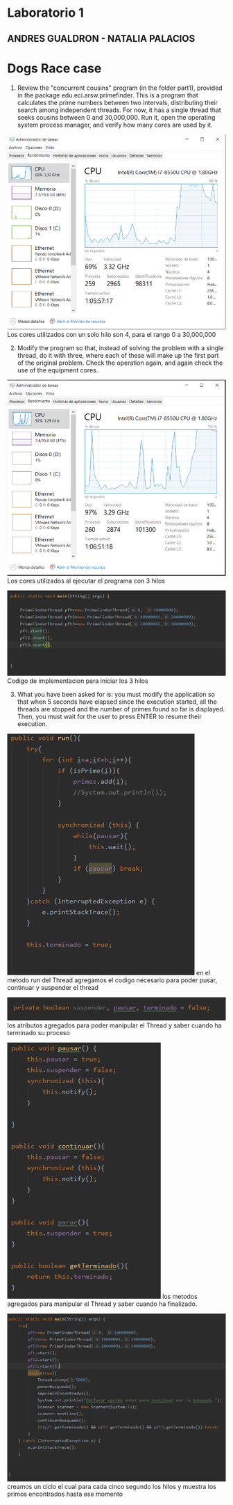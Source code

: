 # Laboratorio 1

## ANDRES GUALDRON - NATALIA PALACIOS

# Dogs Race case

1. Review the "concurrent cousins" program (in the folder part1), provided in the package edu.eci.arsw.primefinder. This is a program that calculates the prime numbers between two intervals, distributing their search among independent threads. For now, it has a single thread that seeks cousins ​​between 0 and 30,000,000. Run it, open the operating system process manager, and verify how many cores are used by it.

![](https://raw.githubusercontent.com/AndresFelipeGualdron/DogsRace/master/parte1/img/1.PNG)
Los cores utilizados con un solo hilo son 4, para el rango 0 a 30,000,000

2. Modify the program so that, instead of solving the problem with a single thread, do it with three, where each of these will make up the first part of the original problem. Check the operation again, and again check the use of the equipment cores.

![](https://raw.githubusercontent.com/AndresFelipeGualdron/DogsRace/master/parte1/img/2.PNG)
Los cores utilizados al ejecutar el programa con 3 hilos

![](https://raw.githubusercontent.com/AndresFelipeGualdron/DogsRace/master/parte1/img/3.PNG)
Codigo de implementacion para iniciar los 3 hilos

3. What you have been asked for is: you must modify the application so that when 5 seconds have elapsed since the execution started, all the threads are stopped and the number of primes ​​found so far is displayed. Then, you must wait for the user to press ENTER to resume their execution.

![](https://raw.githubusercontent.com/AndresFelipeGualdron/DogsRace/master/parte1/img/4.PNG)
en el metodo run del Thread agregamos el codigo necesario para poder pusar, continuar y suspender el thread

![](https://raw.githubusercontent.com/AndresFelipeGualdron/DogsRace/master/parte1/img/5.PNG)
los atributos agregados para poder manipular el Thread y saber cuando ha terminado su proceso

![](https://raw.githubusercontent.com/AndresFelipeGualdron/DogsRace/master/parte1/img/6.PNG)
los metodos agregados para manipular el Thread y saber cuando ha finalizado.

![](https://raw.githubusercontent.com/AndresFelipeGualdron/DogsRace/master/parte1/img/7.PNG)
creamos un ciclo el cual para cada cinco segundo los hilos y muestra los primos encontrados hasta ese momento